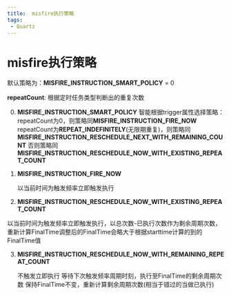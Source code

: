 ```yaml
---
title:  misfire执行策略
tags: 
 - Quartz
---
```


# misfire执行策略

默认策略为：**MISFIRE_INSTRUCTION_SMART_POLICY** = 0

**repeatCount**: 根据定时任务类型判断出的重复次数

0. **MISFIRE_INSTRUCTION_SMART_POLICY**
   智能根据trigger属性选择策略：
   repeatCount为0，则策略同**MISFIRE_INSTRUCTION_FIRE_NOW**
   repeatCount为**REPEAT_INDEFINITELY**(无限期重复)，则策略同**MISFIRE_INSTRUCTION_RESCHEDULE_NEXT_WITH_REMAINING_COUNT**
   否则策略同**MISFIRE_INSTRUCTION_RESCHEDULE_NOW_WITH_EXISTING_REPEAT_COUNT**

1. **MISFIRE_INSTRUCTION_FIRE_NOW**

   以当前时间为触发频率立即触发执行

2. **MISFIRE_INSTRUCTION_RESCHEDULE_NOW_WITH_EXISTING_REPEAT_COUNT**

​		以当前时间为触发频率立即触发执行，以总次数-已执行次数作为剩余周期次数，重新计算FinalTime
​		调整后的FinalTime会略大于根据starttime计算的到的FinalTime值

3. **MISFIRE_INSTRUCTION_RESCHEDULE_NOW_WITH_REMAINING_REPEAT_COUNT**

   不触发立即执行
   等待下次触发频率周期时刻，执行至FinalTime的剩余周期次数
   保持FinalTime不变，重新计算剩余周期次数(相当于错过的当做已执行)

